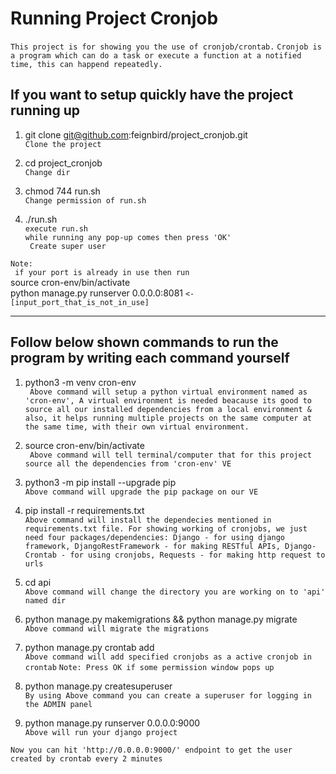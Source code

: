 # Running Project Cronjob
` This project is for showing you the use of cronjob/crontab. `
` Cronjob is a program which can do a task or execute a function at a notified time, this can happend repeatedly. `

## If you want to setup quickly have the project running up

1. git clone git@github.com:feignbird/project_cronjob.git <br>
` Clone the project `

2. cd project_cronjob <br>
` Change dir `

3. chmod 744 run.sh <br>
` Change permission of run.sh `

4. ./run.sh <br>
` execute run.sh ` <br>
` while running any pop-up comes then press 'OK' `<br>
` Create super user`

`Note:`<br>
` if your port is already in use then run` <br>
source cron-env/bin/activate<br>
python manage.py runserver 0.0.0.0:8081 `<- [input_port_that_is_not_in_use] `<br>


<hr>

## Follow below shown commands to run the program by writing each command yourself

1. python3 -m venv cron-env <br>
` Above command will setup a python virtual environment named as 'cron-env', A virtual environment is needed beacause its good to source all our installed dependencies from a local environment & also, it helps running multiple projects on the same computer at the same time, with their own virtual environment.`

2. source cron-env/bin/activate <br>
` Above command will tell terminal/computer that for this project source all the dependencies from 'cron-env' VE`

3. python3 -m pip install --upgrade pip <br>
` Above command will upgrade the pip package on our VE `

4. pip install -r requirements.txt <br>
` Above command will install the dependecies mentioned in requirements.txt file. For showing working of cronjobs, we just need four packages/dependencies: Django - for using django framework, DjangoRestFramework - for making RESTful APIs, Django-Crontab - for using cronjobs, Requests - for making http request to urls `

5. cd api <br>
` Above command will change the directory you are working on to 'api' named dir `

6. python manage.py makemigrations && python manage.py migrate <br>
` Above command will migrate the migrations `

7. python manage.py crontab add <br>
` Above command will add specified cronjobs as a active cronjob in crontab `
` Note: Press OK if some permission window pops up `

8. python manage.py createsuperuser <br>
` By using Above command you can create a superuser for logging in the ADMIN panel `

9. python manage.py runserver 0.0.0.0:9000 <br>
` Above will run your django project `

` Now you can hit 'http://0.0.0.0:9000/' endpoint to get the user created by crontab every 2 minutes `

